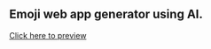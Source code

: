 ## Emoji web app generator using AI.

[Click here to preview](https://emoji-generator-lac.vercel.app/)
